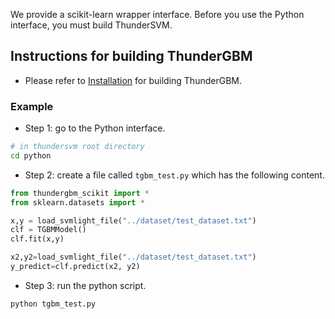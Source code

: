 We provide a scikit-learn wrapper interface. Before you use the Python interface, you must build ThunderSVM.

## Instructions for building ThunderGBM
* Please refer to [Installation](http://thundergbm.readthedocs.io/en/latest/how-to.html) for building ThunderGBM.

### Example

* Step 1: go to the Python interface.
```bash
# in thundersvm root directory
cd python
```
* Step 2: create a file called ```tgbm_test.py``` which has the following content.
```python
from thundergbm_scikit import *
from sklearn.datasets import *

x,y = load_svmlight_file("../dataset/test_dataset.txt")
clf = TGBMModel()
clf.fit(x,y)

x2,y2=load_svmlight_file("../dataset/test_dataset.txt")
y_predict=clf.predict(x2, y2)
```
* Step 3: run the python script.
```bash
python tgbm_test.py
```